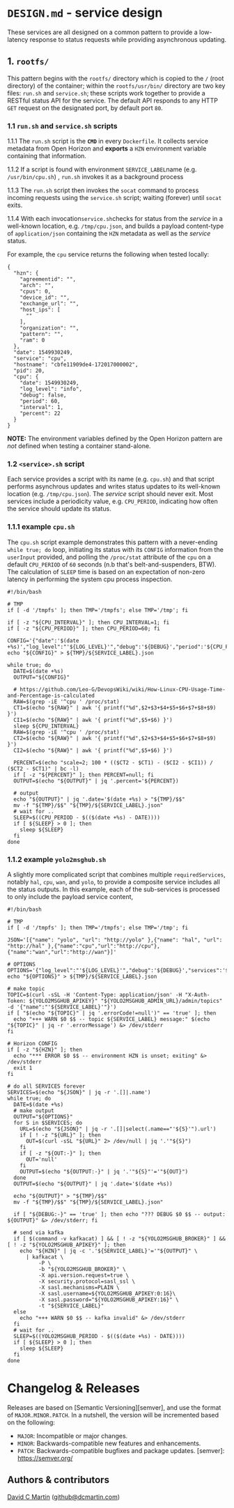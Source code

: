 # `DESIGN.md` - service design

These services are all designed on a common pattern to provide a low-latency response to status requests while providing asynchronous updating.

## 1. `rootfs/`
This pattern begins with the `rootfs/` directory which is copied to the `/` (root directory) of the container; within the `rootfs/usr/bin/` directory are two key files: `run.sh` and `service.sh`; these scripts work together to provide a RESTful status API for the service.  The default API responds to any HTTP `GET` request on the designated port, by default port `80`.

### 1.1 `run.sh` and `service.sh` scripts

1.1.1 The `run.sh` script is the **`CMD`** in every `Dockerfile`.  It collects service metadata from Open Horizon and **exports** a `HZN` environment variable containing that information.

1.1.2 If a script is found with environment `SERVICE_LABEL`name  (e.g. `/usr/bin/cpu.sh`) , `run.sh` invokes it as a background process

1.1.3 The `run.sh` script then invokes the `socat` command to process incoming requests using the `service.sh` script;  waiting (forever) until `socat` exits.

1.1.4 With each invocation`service.sh`checks for status from the _service_ in a well-known location, e.g. `/tmp/cpu.json`, and builds a payload content-type of `application/json` containing the `HZN` metadata as well as the _service_ status.

For example, the `cpu` service returns the following when tested locally:

```
{
  "hzn": {
    "agreementid": "",
    "arch": "",
    "cpus": 0,
    "device_id": "",
    "exchange_url": "",
    "host_ips": [
      ""
    ],
    "organization": "",
    "pattern": "",
    "ram": 0
  },
  "date": 1549930249,
  "service": "cpu",
  "hostname": "cbfe11909de4-172017000002",
  "pid": 20,
  "cpu": {
    "date": 1549930249,
    "log_level": "info",
    "debug": false,
    "period": 60,
    "interval": 1,
    "percent": 22
  }
}
```

**NOTE:** The environment variables defined by the Open Horizon pattern are _not_ defined when testing a container stand-alone.  

### 1.2 `<service>.sh` script

Each service provides a script with its name (e.g. `cpu.sh`) and that script performs asynchrous updates and writes status updates to its well-known location (e.g. `/tmp/cpu.json`).  The _service_ script should never exit.  Most services include a periodicity value, e.g. `CPU_PERIOD`, indicating how often the service should update its status.

### 1.1.1 example `cpu.sh`

The `cpu.sh` script example demonstrates this pattern with a never-ending `while true; do` loop, initiating its status with its `CONFIG` information from the `userInput` provided, and polling the `/proc/stat` attribute of the `cpu` on a default `CPU_PERIOD` of `60` seconds (n.b that's belt-and-suspenders, BTW).  The calculation of `SLEEP` time is based on an expectation of non-zero latency in performing the system cpu process inspection.

```
#!/bin/bash

# TMP
if [ -d '/tmpfs' ]; then TMP='/tmpfs'; else TMP='/tmp'; fi

if [ -z "${CPU_INTERVAL}" ]; then CPU_INTERVAL=1; fi
if [ -z "${CPU_PERIOD}" ]; then CPU_PERIOD=60; fi

CONFIG='{"date":'$(date +%s)',"log_level":"'${LOG_LEVEL}'","debug":'${DEBUG}',"period":'${CPU_PERIOD}',"interval":'${CPU_INTERVAL}'}'
echo "${CONFIG}" > ${TMP}/${SERVICE_LABEL}.json

while true; do
  DATE=$(date +%s)
  OUTPUT="${CONFIG}"

  # https://github.com/Leo-G/DevopsWiki/wiki/How-Linux-CPU-Usage-Time-and-Percentage-is-calculated
  RAW=$(grep -iE '^cpu ' /proc/stat)
  CT1=$(echo "${RAW}" | awk '{ printf("%d",$2+$3+$4+$5+$6+$7+$8+$9) }')
  CI1=$(echo "${RAW}" | awk '{ printf("%d",$5+$6) }')
  sleep ${CPU_INTERVAL}
  RAW=$(grep -iE '^cpu ' /proc/stat)
  CT2=$(echo "${RAW}" | awk '{ printf("%d",$2+$3+$4+$5+$6+$7+$8+$9) }')
  CI2=$(echo "${RAW}" | awk '{ printf("%d",$5+$6) }')

  PERCENT=$(echo "scale=2; 100 * (($CT2 - $CT1) - ($CI2 - $CI1)) / ($CT2 - $CT1)" | bc -l)
  if [ -z "${PERCENT}" ]; then PERCENT=null; fi
  OUTPUT=$(echo "${OUTPUT}" | jq '.percent='${PERCENT})

  # output
  echo "${OUTPUT}" | jq '.date='$(date +%s) > "${TMP}/$$"
  mv -f "${TMP}/$$" "${TMP}/${SERVICE_LABEL}.json"
  # wait for ..
  SLEEP=$((CPU_PERIOD - $(($(date +%s) - DATE))))
  if [ ${SLEEP} > 0 ]; then
    sleep ${SLEEP}
  fi
done
``` 

### 1.1.2 example `yolo2msghub.sh`

A slightly more complicated script that combines multiple `requiredServices`, notably `hal`, `cpu`,  `wan`, and `yolo`, to provide a composite service includes all the status outputs.  In this example, each of the sub-services is processed to only include the payload service content, 

```
#!/bin/bash

# TMP
if [ -d '/tmpfs' ]; then TMP='/tmpfs'; else TMP='/tmp'; fi

JSON='[{"name": "yolo", "url": "http://yolo" },{"name": "hal", "url": "http://hal" },{"name":"cpu","url":"http://cpu"},{"name":"wan","url":"http://wan"}]'

# OPTIONS
OPTIONS='{"log_level":"'${LOG_LEVEL}'","debug":'${DEBUG}',"services":'${JSON}',"period":'${YOLO2MSGHUB_PERIOD}'}'
echo "${OPTIONS}" > ${TMP}/${SERVICE_LABEL}.json

# make topic
TOPIC=$(curl -sSL -H 'Content-Type: application/json' -H "X-Auth-Token: ${YOLO2MSGHUB_APIKEY}" "${YOLO2MSGHUB_ADMIN_URL}/admin/topics" -d '{"name":"'${SERVICE_LABEL}'"}')
if [ "$(echo "${TOPIC}" | jq '.errorCode!=null')" == 'true' ]; then
  echo "+++ WARN $0 $$ -- topic ${SERVICE_LABEL} message:" $(echo "${TOPIC}" | jq -r '.errorMessage') &> /dev/stderr
fi

# Horizon CONFIG
if [ -z "${HZN}" ]; then
  echo "*** ERROR $0 $$ -- environment HZN is unset; exiting" &> /dev/stderr
  exit 1
fi

# do all SERVICES forever
SERVICES=$(echo "${JSON}" | jq -r '.[]|.name')
while true; do
  DATE=$(date +%s)
  # make output
  OUTPUT="${OPTIONS}"
  for S in $SERVICES; do
    URL=$(echo "${JSON}" | jq -r '.[]|select(.name=="'${S}'").url')
    if [ ! -z "${URL}" ]; then
      OUT=$(curl -sSL "${URL}" 2> /dev/null | jq '.'"${S}")
    fi
    if [ -z "${OUT:-}" ]; then
      OUT='null'
    fi
    OUTPUT=$(echo "${OUTPUT:-}" | jq '.'"${S}"'='"${OUT}")
  done
  OUTPUT=$(echo "${OUTPUT}" | jq '.date='$(date +%s))

  echo "${OUTPUT}" > "${TMP}/$$"
  mv -f "${TMP}/$$" "${TMP}/${SERVICE_LABEL}.json"

  if [ "${DEBUG:-}" == 'true' ]; then echo "??? DEBUG $0 $$ -- output: ${OUTPUT}" &> /dev/stderr; fi

  # send via kafka
  if [ $(command -v kafkacat) ] && [ ! -z "${YOLO2MSGHUB_BROKER}" ] && [ ! -z "${YOLO2MSGHUB_APIKEY}" ]; then
    echo "${HZN}" | jq -c '.'${SERVICE_LABEL}'='"${OUTPUT}" \
      | kafkacat \
          -P \
          -b "${YOLO2MSGHUB_BROKER}" \
          -X api.version.request=true \
          -X security.protocol=sasl_ssl \
          -X sasl.mechanisms=PLAIN \
          -X sasl.username=${YOLO2MSGHUB_APIKEY:0:16}\
          -X sasl.password="${YOLO2MSGHUB_APIKEY:16}" \
          -t "${SERVICE_LABEL}"
  else
    echo "+++ WARN $0 $$ -- kafka invalid" &> /dev/stderr
  fi
  # wait for ..
  SLEEP=$((YOLO2MSGHUB_PERIOD - $(($(date +%s) - DATE))))
  if [ ${SLEEP} > 0 ]; then
    sleep ${SLEEP}
  fi
done
```

# Changelog & Releases

Releases are based on [Semantic Versioning][semver], and use the format
of ``MAJOR.MINOR.PATCH``. In a nutshell, the version will be incremented
based on the following:

- ``MAJOR``: Incompatible or major changes.
- ``MINOR``: Backwards-compatible new features and enhancements.
- ``PATCH``: Backwards-compatible bugfixes and package updates.
[semver]: https://semver.org/


## Authors & contributors

[David C Martin][dcmartin] (github@dcmartin.com)

[userinput]: https://github.com/dcmartin/open-horizon/blob/master/yolo2msghub/userinput.json
[service-json]: https://github.com/dcmartin/open-horizon/blob/master/yolo2msghub/service.json
[build-json]: https://github.com/dcmartin/open-horizon/blob/master/yolo2msghub/build.json
[dockerfile]: https://github.com/dcmartin/open-horizon/blob/master/yolo2msghub/Dockerfile
[dcmartin]: https://github.com/dcmartin
[edge-fabric]: https://console.test.cloud.ibm.com/docs/services/edge-fabric/getting-started.html
[edge-install]: https://console.test.cloud.ibm.com/docs/services/edge-fabric/adding-devices.html
[edge-slack]: https://ibm-appsci.slack.com/messages/edge-fabric-users/
[ibm-apikeys]: https://console.bluemix.net/iam/#/apikeys
[ibm-registration]: https://console.bluemix.net/registration/
[issue]: https://github.com/dcmartin/open-horizon/issues
[macos-install]: http://pkg.bluehorizon.network/macos
[open-horizon]: http://github.com/open-horizon/
[repository]: https://github.com/dcmartin/open-horizon
[setup]: https://github.com/dcmartin/open-horizon/blob/master/setup/README.md


[amd64-layers-shield]: https://images.microbadger.com/badges/image/dcmartin/plex-amd64.svg
[amd64-microbadger]: https://microbadger.com/images/dcmartin/plex-amd64
[armhf-microbadger]: https://microbadger.com/images/dcmartin/plex-armhf
[armhf-layers-shield]: https://images.microbadger.com/badges/image/dcmartin/plex-armhf.svg

[amd64-version-shield]: https://images.microbadger.com/badges/version/dcmartin/plex-amd64.svg
[amd64-arch-shield]: https://img.shields.io/badge/architecture-amd64-blue.svg
[amd64-dockerhub]: https://hub.docker.com/r/dcmartin/plex-amd64
[amd64-pulls-shield]: https://img.shields.io/docker/pulls/dcmartin/plex-amd64.svg
[armhf-arch-shield]: https://img.shields.io/badge/architecture-armhf-blue.svg
[armhf-dockerhub]: https://hub.docker.com/r/dcmartin/plex-armhf
[armhf-pulls-shield]: https://img.shields.io/docker/pulls/dcmartin/plex-armhf.svg
[armhf-version-shield]: https://images.microbadger.com/badges/version/dcmartin/plex-armhf.svg
[i386-arch-shield]: https://img.shields.io/badge/architecture-i386-blue.svg
[i386-dockerhub]: https://hub.docker.com/r/dcmartin/plex-i386
[i386-layers-shield]: https://images.microbadger.com/badges/image/dcmartin/plex-i386.svg
[i386-microbadger]: https://microbadger.com/images/dcmartin/plex-i386
[i386-pulls-shield]: https://img.shields.io/docker/pulls/dcmartin/plex-i386.svg
[i386-version-shield]: https://images.microbadger.com/badges/version/dcmartin/plex-i386.svg
